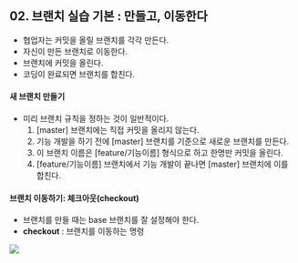 ## 02. 브랜치 실습 기본 : 만들고, 이동한다



- 협업자는 커밋을 올릴 브랜치를 각각 만든다.
- 자신이 만든 브랜치로 이동한다.
- 브랜치에 커밋을 올린다.
- 코딩이 완료되면 브랜치를 합친다.





#### 새 브랜치 만들기

- 미리 브랜치 규칙을 정하는 것이 일반적이다.
  1. [master] 브랜치에는 직접 커밋을 올리지 않는다.
  2. 기능 개발을 하기 전에 [master] 브랜치를 기준으로 새로운 브랜치를 만든다.
  3. 이 브랜치 이름은 [feature/기능이름] 형식으로 하고 한명만 커밋을 올린다.
  4. [feature/기능이름] 브랜치에서 기능 개발이 끝나면 [master] 브랜치에 이를 합친다.





#### 브랜치 이동하기: 체크아웃(checkout)



* 브랜치를 만들 때는 base 브랜치를 잘 설정해야 한다.
* **checkout** : 브랜치를 이동하는 명령



![](C:\Users\kkbo5\Documents\GitHub\Git-GitHub-Study\img\3-02.jpg)


